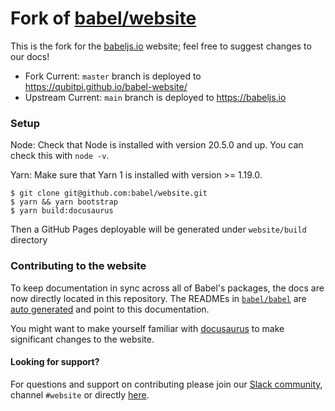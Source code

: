 # Fork of [babel/website](https://babeljs.io)

This is the fork for the [babeljs.io](https://babeljs.io) website; feel free to suggest changes to our docs!

- Fork Current: `master` branch is deployed to https://qubitpi.github.io/babel-website/
- Upstream Current: `main` branch is deployed to https://babeljs.io

### Setup

Node: Check that Node is installed with version 20.5.0 and up. You can check this with `node -v`.

Yarn: Make sure that Yarn 1 is installed with version >= 1.19.0.

```shell title="Shell"
$ git clone git@github.com:babel/website.git
$ yarn && yarn bootstrap
$ yarn build:docusaurus
```

Then a GitHub Pages deployable will be generated under `website/build` directory

### Contributing to the website

To keep documentation in sync across all of Babel's packages, the docs are now directly located in this repository. The READMEs in [`babel/babel`](https://github.com/babel/babel) are [auto generated](https://github.com/babel/babel/blob/main/scripts/generators/readmes.js) and point to this documentation.

You might want to make yourself familiar with [docusaurus](https://docusaurus.io/docs/en/installation) to make significant changes to the website.

#### Looking for support?

For questions and support on contributing please join our [Slack community](https://slack.babeljs.io/), channel `#website` or directly [here](https://babeljs.slack.com/messages/website).
